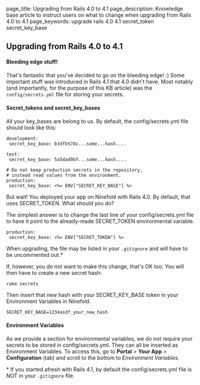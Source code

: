 page_title:       Upgrading from Rails 4.0 to 4.1
page_description: Knowledge base article to instruct users on what to change when upgrading from Rails 4.0 to 4.1
page_keywords:    upgrade rails 4.0 4.1 secret_token secret_key_base

## Upgrading from Rails 4.0 to 4.1

#### Bleeding edge stuff!
That's fantastic that you've decided to go on the bleeding edge! :) Some important stuff was introduced in Rails 4.1 that 4.0 didn't have. Most notably (and importantly, for the purpose of this KB article) was the `config/secrets.yml` file for storing your secrets.  

#### Secret_tokens and secret_key_bases
All your key_bases are belong to us. By default, the config/secrets.yml file should look like this:

    development:
     secret_key_base: b3dfb578c...some...hash....

    test:
     secret_key_base: 5a5dad9bf...some...hash....

    # Do not keep production secrets in the repository,
    # instead read values from the environment.
    production:
     secret_key_base: <%= ENV["SECRET_KEY_BASE"] %>

But wait! You deployed your app on Ninefold with Rails 4.0. By default, that uses SECRET_TOKEN. What should you do?

The simplest answer is to change the last line of your config/secrets.yml file to have it point to the already-made SECRET_TOKEN environmental variable.

    production:
     secret_key_base: <%= ENV["SECRET_TOKEN"] %>

When upgrading, the file may be listed in your `.gitignore` and will have to be uncommented out.*

If, however, you do not want to make this change, that's OK too. You will then have to create a new secret hash:

    rake secrets

Then insert that new hash with your SECRET_KEY_BASE token in your Environment Variables in Ninefold.

    SECRET_KEY_BASE=1234asdf_your_new_hash

#### Environment Variables
As we provide a section for environmental variables, we do not require your secrets to be stored in config/secrets.yml.  They can all be inserted as Environment Variables.  To access this, go to __Portal__ > __Your App__ > __Configuration__ (tab) and scroll to the bottom to _Environment Variables_.

\* If you started afresh with Rails 4.1, by default the config/secrets.yml file is NOT in your `.gitignore` file.
